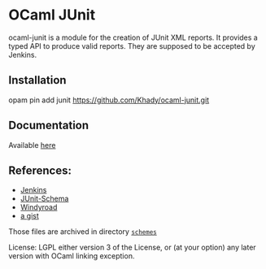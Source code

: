 # OCaml JUnit

ocaml-junit is a module for the creation of JUnit XML reports. It
provides a typed API to produce valid reports. They are supposed to be
accepted by Jenkins.

## Installation

opam pin add junit https://github.com/Khady/ocaml-junit.git

## Documentation

Available [here](https://khady.github.io/ocaml-junit/dev/)

## References:

- [Jenkins](https://github.com/jenkinsci/xunit-plugin/blob/master/src/main/resources/org/jenkinsci/plugins/xunit/types/model/xsd/junit-10.xsd)
- [JUnit-Schema](https://github.com/windyroad/JUnit-Schema/blob/master/JUnit.xsd)
- [Windyroad](http://windyroad.com.au/dl/Open%20Source/JUnit.xsd)
- [a gist](https://gist.github.com/erikd/4192748)

Those files are archived in directory [`schemes`](schemes)

License: LGPL either version 3 of the License, or (at your option) any
later version with OCaml linking exception.
